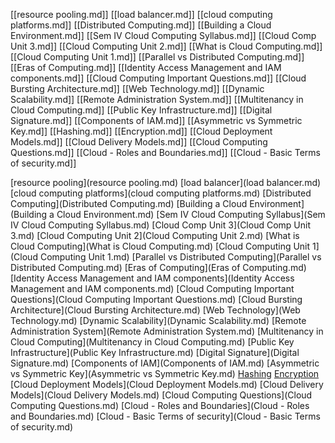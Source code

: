 [[resource pooling.md]]
[[load balancer.md]]
[[cloud computing platforms.md]]
[[Distributed Computing.md]]
[[Building a Cloud Environment.md]]
[[Sem IV Cloud Computing Syllabus.md]]
[[Cloud Comp Unit 3.md]]
[[Cloud Computing Unit 2.md]]
[[What is Cloud Computing.md]]
[[Cloud Computing Unit 1.md]]
[[Parallel vs Distributed Computing.md]]
[[Eras of Computing.md]]
[[Identity Access Management and IAM components.md]]
[[Cloud Computing Important Questions.md]]
[[Cloud Bursting Architecture.md]]
[[Web Technology.md]]
[[Dynamic Scalability.md]]
[[Remote Administration System.md]]
[[Multitenancy in Cloud Computing.md]]
[[Public Key Infrastructure.md]]
[[Digital Signature.md]]
[[Components of IAM.md]]
[[Asymmetric vs Symmetric Key.md]]
[[Hashing.md]]
[[Encryption.md]]
[[Cloud Deployment Models.md]]
[[Cloud Delivery Models.md]]
[[Cloud Computing Questions.md]]
[[Cloud - Roles and Boundaries.md]]
[[Cloud - Basic Terms of security.md]]


[resource pooling](resource pooling.md)
[load balancer](load balancer.md)
[cloud computing platforms](cloud computing platforms.md)
[Distributed Computing](Distributed Computing.md)
[Building a Cloud Environment](Building a Cloud Environment.md)
[Sem IV Cloud Computing Syllabus](Sem IV Cloud Computing Syllabus.md)
[Cloud Comp Unit 3](Cloud Comp Unit 3.md)
[Cloud Computing Unit 2](Cloud Computing Unit 2.md)
[What is Cloud Computing](What is Cloud Computing.md)
[Cloud Computing Unit 1](Cloud Computing Unit 1.md)
[Parallel vs Distributed Computing](Parallel vs Distributed Computing.md)
[Eras of Computing](Eras of Computing.md)
[Identity Access Management and IAM components](Identity Access Management and IAM components.md)
[Cloud Computing Important Questions](Cloud Computing Important Questions.md)
[Cloud Bursting Architecture](Cloud Bursting Architecture.md)
[Web Technology](Web Technology.md)
[Dynamic Scalability](Dynamic Scalability.md)
[Remote Administration System](Remote Administration System.md)
[Multitenancy in Cloud Computing](Multitenancy in Cloud Computing.md)
[Public Key Infrastructure](Public Key Infrastructure.md)
[Digital Signature](Digital Signature.md)
[Components of IAM](Components of IAM.md)
[Asymmetric vs Symmetric Key](Asymmetric vs Symmetric Key.md)
[Hashing](Hashing.md)
[Encryption](Encryption.md)
[Cloud Deployment Models](Cloud Deployment Models.md)
[Cloud Delivery Models](Cloud Delivery Models.md)
[Cloud Computing Questions](Cloud Computing Questions.md)
[Cloud - Roles and Boundaries](Cloud - Roles and Boundaries.md)
[Cloud - Basic Terms of security](Cloud - Basic Terms of security.md)
